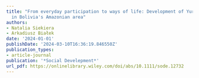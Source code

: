 ```yaml
---
title: "From everyday participation to ways of life: Development of Yurakare children
  in Bolivia's Amazonian area"
authors:
- Natalia Siekiera
- Arkadiusz Białek
date: '2024-01-01'
publishDate: '2024-03-10T16:36:19.846550Z'
publication_types:
- article-journal
publication: '*Social Develepment*'
url_pdf: https://onlinelibrary.wiley.com/doi/abs/10.1111/sode.12732
---
```

